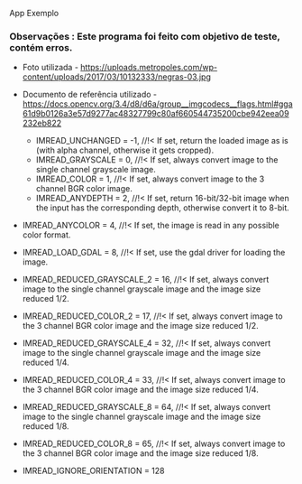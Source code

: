 App Exemplo




### Observações : Este programa foi feito com objetivo de teste, contém erros.


* Foto utilizada - https://uploads.metropoles.com/wp-content/uploads/2017/03/10132333/negras-03.jpg

* Documento de referência utilizado - https://docs.opencv.org/3.4/d8/d6a/group__imgcodecs__flags.html#gga61d9b0126a3e57d9277ac48327799c80af660544735200cbe942eea09232eb822

    * IMREAD_UNCHANGED            = -1, //!< If set, return the loaded image as is (with alpha channel, otherwise it gets cropped).
    * IMREAD_GRAYSCALE            = 0,  //!< If set, always convert image to the single channel grayscale image.
    * IMREAD_COLOR                = 1,  //!< If set, always convert image to the 3 channel BGR color image.
    * IMREAD_ANYDEPTH             = 2,  //!< If set, return 16-bit/32-bit image when the input has the corresponding depth, otherwise convert it to 8-bit.
* IMREAD_ANYCOLOR             = 4,  //!< If set, the image is read in any possible color format.
* IMREAD_LOAD_GDAL            = 8,  //!< If set, use the gdal driver for loading the image.
* IMREAD_REDUCED_GRAYSCALE_2  = 16, //!< If set, always convert image to the single channel grayscale image and the image size reduced 1/2.
* IMREAD_REDUCED_COLOR_2      = 17, //!< If set, always convert image to the 3 channel BGR color image and the image size reduced 1/2.
* IMREAD_REDUCED_GRAYSCALE_4  = 32, //!< If set, always convert image to the single channel grayscale image and the image size reduced 1/4.
* IMREAD_REDUCED_COLOR_4      = 33, //!< If set, always convert image to the 3 channel BGR color image and the image size reduced 1/4.
* IMREAD_REDUCED_GRAYSCALE_8  = 64, //!< If set, always convert image to the single channel grayscale image and the image size reduced 1/8.
* IMREAD_REDUCED_COLOR_8      = 65, //!< If set, always convert image to the 3 channel BGR color image and the image size reduced 1/8.
* IMREAD_IGNORE_ORIENTATION   = 128
